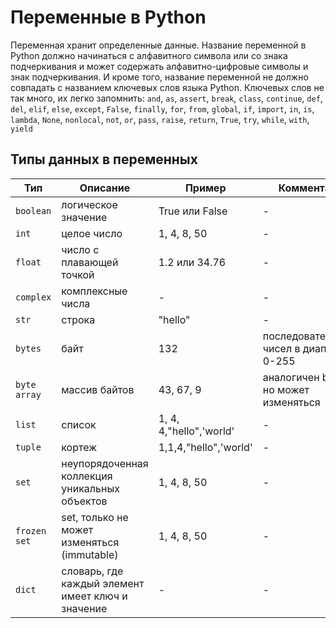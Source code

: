 # Переменные в Python

Переменная хранит определенные данные. Название переменной в Python должно начинаться с алфавитного символа или со знака подчеркивания и может содержать алфавитно-цифровые символы и знак подчеркивания. И кроме того, название переменной не должно совпадать с названием ключевых слов языка Python. 
Ключевых слов не так много, их легко запомнить: 
`and`, `as`, `assert`, `break`, `class`, `continue`, `def`, `del`, `elif`, `else`, `except`, `False`, `finally`, `for`, `from`, `global`, `if`, `import`, `in`, `is`, `lambda`, `None`, `nonlocal`, `not`, `or`, `pass`, `raise`, `return`, `True`, `try`, `while`, `with`, `yield`

## Типы данных в переменных

| Тип| Описание|Пример|Комментарий|
|----|---------|------|-----------|
| `boolean`|логическое значение|True или False |-|
| `int` |целое число|1, 4, 8, 50 |-|
| `float` |число с плавающей точкой|1.2 или 34.76 |-|
| `complex` |комплексные числа|- |-|
| `str` |строка|"hello" |-|
| `bytes` |байт|132 |последовательность чисел в диапазоне 0-255|
| `byte array` |массив байтов|43, 67, 9|аналогичен bytes, но может изменяться|
| `list` |список|1, 4, 4,"hello",'world' |-|
| `tuple` |кортеж|1,1,4,"hello",'world' |-|
| `set` |неупорядоченная коллекция уникальных объектов|1, 4, 8, 50 |-|
| `frozen set` |set, только не может изменяться (immutable)|1, 4, 8, 50 |-|
| `dict` |словарь, где каждый элемент имеет ключ и значение|- |-|
